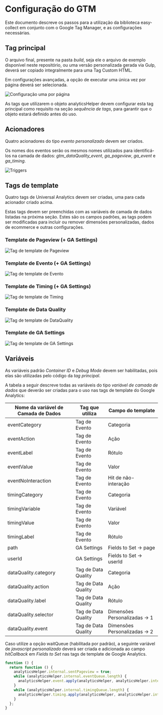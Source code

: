 # Configuração do GTM

Este documento descreve os passos para a utilização da biblioteca easy-collect em conjunto com o Google Tag Manager, e as configurações necessárias.

## Tag principal

O arquivo final, presente na pasta _build_, seja ele o arquivo de exemplo disponível neste repositório, ou uma versão personalizada gerada via Gulp, deverá ser copiado integralmente para uma Tag Custom HTML.

Em configurações avançadas, a opção de executar uma única vez por página deverá ser selecionada.

![Configuração uma por página](documentation-images/once_per_page.png)

As tags que utilizarem o objeto analyticsHelper devem configurar esta tag principal como requisito na seção _sequência de tags_, para garantir que o objeto estará definido antes do uso.

## Acionadores

Quatro acionadores do tipo _evento personalizado_ devem ser criados.

Os nomes dos eventos serão os mesmos nomes utilizados para identificá-los na camada de dados: _gtm_dataQuality_event_, _ga_pageview_, _ga_event_ e _ga_timing_.

![Triggers](documentation-images/event_name.png)

## Tags de template

Quatro tags de Universal Analytics devem ser criadas, uma para cada acionador criado acima.

Estas tags devem ser preenchidas com as variáveis de camada de dados listadas na próxima seção. Estes são os campos padrões, as tags podem ser modificadas para incluir ou remover dimensões personalizadas, dados de ecommerce e outras configurações.

### Template de Pageview (+ GA Settings)

![Tag de template de Pageview](documentation-images/tag_pageview.png)

### Template de Evento (+ GA Settings)

![Tag de template de Evento](documentation-images/tag_event.png)

### Template de Timing (+ GA Settings)

![Tag de template de Timing](documentation-images/tag_timing.png)

### Template de Data Quality

![Tag de template de DataQuality](documentation-images/tag_dataquality.png)

### Template de GA Settings

![Tag de template de GA Settings](documentation-images/var_gasettings.png)

## Variáveis

As variáveis padrão _Container ID_ e _Debug Mode_ devem ser habilitadas, pois elas são utilizadas pelo código da _tag principal_.

A tabela a seguir descreve todas as variáveis do tipo _variável de camada de dados_ que deverão ser criadas para o uso nas tags de template do Google Analytics:

| Nome da variável de Camada de Dados | Tag que utiliza     | Campo do template             |
| ----------------------------------- | ------------------- | ----------------------------- |
| eventCategory                       | Tag de Evento       | Categoria                     |
| eventAction                         | Tag de Evento       | Ação                          |
| eventLabel                          | Tag de Evento       | Rótulo                        |
| eventValue                          | Tag de Evento       | Valor                         |
| eventNoInteraction                  | Tag de Evento       | Hit de não-interação          |
| timingCategory                      | Tag de Evento       | Categoria                     |
| timingVariable                      | Tag de Evento       | Variável                      |
| timingValue                         | Tag de Evento       | Valor                         |
| timingLabel                         | Tag de Evento       | Rótulo                        |
| path                                | GA Settings         | Fields to Set -> page         |
| userId                              | GA Settings         | Fields to Set -> userId       |
| dataQuality.category                | Tag de Data Quality | Categoria                     |
| dataQuality.action                  | Tag de Data Quality | Ação                          |
| dataQuality.label                   | Tag de Data Quality | Rótulo                        |
| dataQuality.selector                | Tag de Data Quality | Dimensões Personalizadas -> 1 |
| dataQuality.event                   | Tag de Data Quality | Dimensões Personalizadas -> 2 |

Caso utilize a opção waitQueue (habilitada por padrão), a seguinte variável de _javascript personalizado_ deverá ser criada e adicionada ao campo _hitCallback_ em _Fields to Set_ nas tags de template de Google Analytics.

```javascript
function () {
  return function () {
    analyticsHelper.internal.sentPageview = true;
    while (analyticsHelper.internal.eventQueue.length) {
      analyticsHelper.event.apply(analyticsHelper, analyticsHelper.internal.eventQueue.shift());
    }
    while (analyticsHelper.internal.timingQueue.length) {
      analyticsHelper.timing.apply(analyticsHelper, analyticsHelper.internal.timingQueue.shift());
    }
  };
}
```
